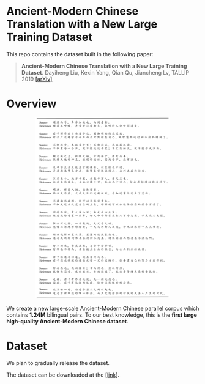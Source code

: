 # Ancient-Modern Chinese Translation with a New Large Training Dataset

This repo contains the dataset built in the following paper:
>**Ancient-Modern Chinese Translation with a New Large Training Dataset**. Dayiheng Liu, Kexin Yang, Qian Qu, Jiancheng Lv, TALLIP 2019 [[arXiv]](https://arxiv.org/abs/1808.03738)

# Overview

<p align="center"><img width="70%" src="data.png"/></p> 

We create a new large-scale Ancient-Modern Chinese parallel corpus which contains **1.24M** bilingual pairs. To our best knowledge, this is the **first large high-quality Ancient-Modern Chinese dataset**.

# Dataset

We plan to gradually release the dataset. 

The dataset can be downloaded at the [[link]](https://drive.google.com/file/d/1HK9VE4r4SqsCEApaI9tW8V8vodzbS4uW/view?usp=sharing).



  
